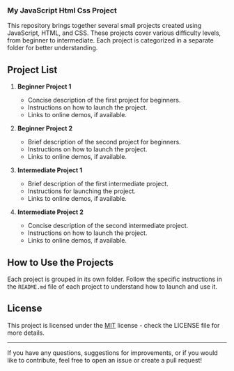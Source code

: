 ### My JavaScript Html Css Project 

This repository brings together several small projects created using JavaScript, HTML, and CSS. These projects cover various difficulty levels, from beginner to intermediate. Each project is categorized in a separate folder for better understanding.

## Project List

1. **Beginner Project 1**
   - Concise description of the first project for beginners.
   - Instructions on how to launch the project.
   - Links to online demos, if available.

2. **Beginner Project 2**
   - Brief description of the second project for beginners.
   - Instructions on how to launch the project.
   - Links to online demos, if available.

3. **Intermediate Project 1**
   - Brief description of the first intermediate project.
   - Instructions for launching the project.
   - Links to online demos, if available.

4. **Intermediate Project 2**
   - Concise description of the second intermediate project.
   - Instructions on how to launch the project.
   - Links to online demos, if available.

## How to Use the Projects

Each project is grouped in its own folder. Follow the specific instructions in the `README.md` file of each project to understand how to launch and use it.

## License

This project is licensed under the [MIT](LICENSE) license - check the LICENSE file for more details.

---

If you have any questions, suggestions for improvements, or if you would like to contribute, feel free to open an issue or create a pull request!
